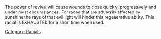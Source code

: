 The power of revival will cause wounds to close quickly, progressively
and under most circumstances. For races that are adversily affected by
sunshine the rays of that evil light will hinder this regenerative
ability. This racial is EXHAUSTED for a short time when used.

[Category: Racials](Category:_Racials "wikilink")
